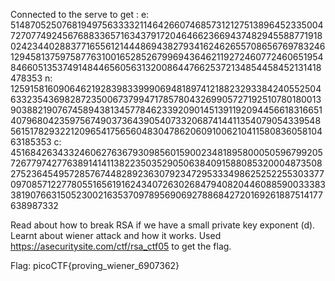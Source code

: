 Connected to the serve to get :
e: 51487052507681949756333321146426607468573121275138964523350047270774924567688336571634379172046466236694374829455887719180242344028837716556121444869438279341624626557086567697832461294581375975877631001652852679969436462119272460772460651954846605135374914844656056313200864476625372134854458452131418478353
n: 125915816090646219283983399906948189741218823293384240552504633235436982872350067379947178578043269905727192510780180013903882190767458943813457784623392090145139119209445661831665140796804235975674903736439054073320687414411354079054339548561517829322120965417565604830478620609100621041158083605810463185353
c: 45168426343324606276367930985601590023481895800050596799205726779742776389141411382235035290506384091588085320004873508275236454957285767448289236307923472953334986252522553033770970857122778055165619162434072630268479408204460885900333833819076631505230021635370978956906927886842720169261887514177638987332

Read about how to break RSA if we have a small private key exponent (d). Learnt about wiener attack and how it works. Used https://asecuritysite.com/ctf/rsa_ctf05 to get the flag.

Flag: picoCTF{proving_wiener_6907362}
